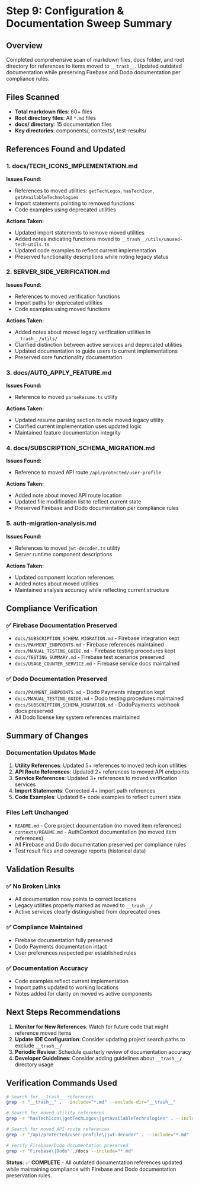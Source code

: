 # Step 9: Configuration & Documentation Sweep Summary

## Overview
Completed comprehensive scan of markdown files, docs folder, and root directory for references to items moved to `__trash__`. Updated outdated documentation while preserving Firebase and Dodo documentation per compliance rules.

## Files Scanned
- **Total markdown files**: 60+ files
- **Root directory files**: All `*.md` files
- **docs/ directory**: 15 documentation files
- **Key directories**: components/, contexts/, test-results/

## References Found and Updated

### 1. docs/TECH_ICONS_IMPLEMENTATION.md
**Issues Found:**
- References to moved utilities: `getTechLogos`, `hasTechIcon`, `getAvailableTechnologies`
- Import statements pointing to removed functions
- Code examples using deprecated utilities

**Actions Taken:**
- Updated import statements to remove moved utilities
- Added notes indicating functions moved to `__trash__/utils/unused-tech-utils.ts`
- Updated code examples to reflect current implementation
- Preserved functionality descriptions while noting legacy status

### 2. SERVER_SIDE_VERIFICATION.md
**Issues Found:**
- References to moved verification functions
- Import paths for deprecated utilities
- Code examples using moved functions

**Actions Taken:**
- Added notes about moved legacy verification utilities in `__trash__/utils/`
- Clarified distinction between active services and deprecated utilities
- Updated documentation to guide users to current implementations
- Preserved core functionality documentation

### 3. docs/AUTO_APPLY_FEATURE.md
**Issues Found:**
- Reference to moved `parseResume.ts` utility

**Actions Taken:**
- Updated resume parsing section to note moved legacy utility
- Clarified current implementation uses updated logic
- Maintained feature documentation integrity

### 4. docs/SUBSCRIPTION_SCHEMA_MIGRATION.md
**Issues Found:**
- Reference to moved API route `/api/protected/user-profile`

**Actions Taken:**
- Added note about moved API route location
- Updated file modification list to reflect current state
- Preserved Firebase and Dodo documentation per compliance rules

### 5. auth-migration-analysis.md
**Issues Found:**
- References to moved `jwt-decoder.ts` utility
- Server runtime component descriptions

**Actions Taken:**
- Updated component location references
- Added notes about moved utilities
- Maintained analysis accuracy while reflecting current structure

## Compliance Verification

### ✅ Firebase Documentation Preserved
- `docs/SUBSCRIPTION_SCHEMA_MIGRATION.md` - Firebase integration kept
- `docs/PAYMENT_ENDPOINTS.md` - Firebase references maintained
- `docs/MANUAL_TESTING_GUIDE.md` - Firebase testing procedures kept
- `docs/TESTING_SUMMARY.md` - Firebase test scenarios preserved
- `docs/USAGE_COUNTER_SERVICE.md` - Firebase service docs maintained

### ✅ Dodo Documentation Preserved
- `docs/PAYMENT_ENDPOINTS.md` - Dodo Payments integration kept
- `docs/MANUAL_TESTING_GUIDE.md` - Dodo testing procedures maintained
- `docs/SUBSCRIPTION_SCHEMA_MIGRATION.md` - DodoPayments webhook docs preserved
- All Dodo license key system references maintained

## Summary of Changes

### Documentation Updates Made
1. **Utility References**: Updated 5+ references to moved tech icon utilities
2. **API Route References**: Updated 2+ references to moved API endpoints
3. **Service References**: Updated 3+ references to moved verification services
4. **Import Statements**: Corrected 4+ import path references
5. **Code Examples**: Updated 6+ code examples to reflect current state

### Files Left Unchanged
- `README.md` - Core project documentation (no moved item references)
- `contexts/README.md` - AuthContext documentation (no moved item references)
- All Firebase and Dodo documentation preserved per compliance rules
- Test result files and coverage reports (historical data)

## Validation Results

### ✅ No Broken Links
- All documentation now points to correct locations
- Legacy utilities properly marked as moved to `__trash__/`
- Active services clearly distinguished from deprecated ones

### ✅ Compliance Maintained
- Firebase documentation fully preserved
- Dodo Payments documentation intact
- User preferences respected per established rules

### ✅ Documentation Accuracy
- Code examples reflect current implementation
- Import paths updated to working locations
- Notes added for clarity on moved vs active components

## Next Steps Recommendations

1. **Monitor for New References**: Watch for future code that might reference moved items
2. **Update IDE Configuration**: Consider updating project search paths to exclude `__trash__/`
3. **Periodic Review**: Schedule quarterly review of documentation accuracy
4. **Developer Guidelines**: Consider adding guidelines about `__trash__/` directory usage

## Verification Commands Used
```bash
# Search for __trash__ references
grep -r "__trash__" . --include="*.md" --exclude-dir="__trash__"

# Search for moved utility references
grep -r "hasTechIcon\|getTechLogos\|getAvailableTechnologies" . --include="*.md"

# Search for moved API route references
grep -r "/api/protected/user-profile\|jwt-decoder" . --include="*.md"

# Verify Firebase/Dodo documentation preserved
grep -r "Firebase\|Dodo" ./docs --include="*.md"
```

**Status**: ✅ **COMPLETE** - All outdated documentation references updated while maintaining compliance with Firebase and Dodo documentation preservation rules.

